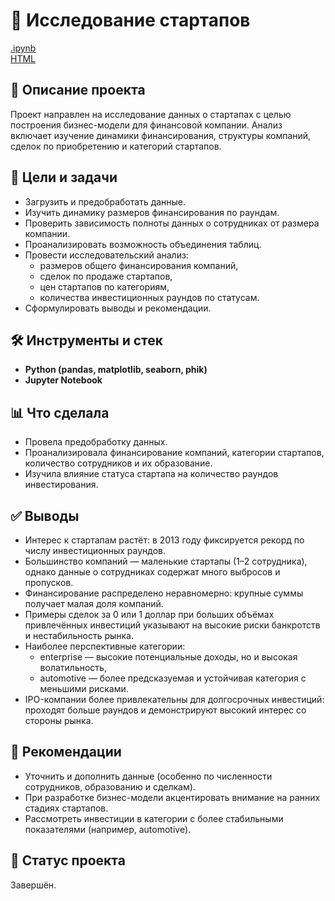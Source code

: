 # 🚀 Исследование стартапов  

[.ipynb](ссылка)  
[HTML](ссылка)  

## 📌 Описание проекта  
Проект направлен на исследование данных о стартапах с целью построения бизнес-модели для финансовой компании. Анализ включает изучение динамики финансирования, структуры компаний, сделок по приобретению и категорий стартапов.  

## 🎯 Цели и задачи  
- Загрузить и предобработать данные.  
- Изучить динамику размеров финансирования по раундам.  
- Проверить зависимость полноты данных о сотрудниках от размера компании.  
- Проанализировать возможность объединения таблиц.  
- Провести исследовательский анализ:  
  - размеров общего финансирования компаний,  
  - сделок по продаже стартапов,  
  - цен стартапов по категориям,  
  - количества инвестиционных раундов по статусам.  
- Сформулировать выводы и рекомендации.  

## 🛠️ Инструменты и стек  
- **Python (pandas, matplotlib, seaborn, phik)**  
- **Jupyter Notebook**  

## 📊 Что сделала  
- Провела предобработку данных.
- Проанализировала финансирование компаний, категории стартапов, количество сотрудников и их образование.  
- Изучила влияние статуса стартапа на количество раундов инвестирования.  

## ✅ Выводы 
- Интерес к стартапам растёт: в 2013 году фиксируется рекорд по числу инвестиционных раундов.
- Большинство компаний — маленькие стартапы (1–2 сотрудника), однако данные о сотрудниках содержат много выбросов и пропусков.
- Финансирование распределено неравномерно: крупные суммы получает малая доля компаний.  
- Примеры сделок за 0 или 1 доллар при больших объёмах привлечённых инвестиций указывают на высокие риски банкротств и нестабильность рынка.
- Наиболее перспективные категории:
  - enterprise — высокие потенциальные доходы, но и высокая волатильность,
  - automotive — более предсказуемая и устойчивая категория с меньшими рисками.
- IPO-компании более привлекательны для долгосрочных инвестиций: проходят больше раундов и демонстрируют высокий интерес со стороны рынка.

## 📌 Рекомендации  
- Уточнить и дополнить данные (особенно по численности сотрудников, образованию и сделкам).  
- При разработке бизнес-модели акцентировать внимание на ранних стадиях стартапов.  
- Рассмотреть инвестиции в категории с более стабильными показателями (например, automotive).  

## 📂 Статус проекта  
Завершён.  
